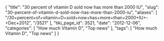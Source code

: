 {
    "title": "30 percent of vitamin D sold now has more than 2000 IU",
    "slug": "30-percent-of-vitamin-d-sold-now-has-more-than-2000-iu",
    "aliases": [
        "/30+percent+of+vitamin+D+sold+now+has+more+than+2000+IU+-+Dec+2012",
        "/3521"
    ],
    "tiki_page_id": 3521,
    "date": "2012-12-06",
    "categories": [
        "How much Vitamin D",
        "Top news"
    ],
    "tags": [
        "How much Vitamin D",
        "Top news"
    ]
}